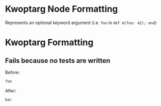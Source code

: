 <!-- BEGIN_AUTOGENERATED -->
# Kwoptarg Node Formatting

Represents an optional keyword argument (i.e. `foo` in `def m(foo: 42); end`)
<!-- END_AUTOGENERATED -->
# Kwoptarg Formatting

## Fails because no tests are written

Before:
```ruby
foo
```

After:
```ruby
bar
```
